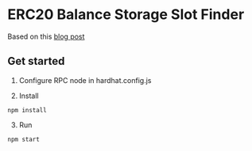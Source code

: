 # ERC20 Balance Storage Slot Finder

Based on this [blog post](https://www.eulerlabs.com/blog/brute-force-storage-layout-discovery-in-erc20-contracts-with-hardhat)

## Get started

1. Configure RPC node in hardhat.config.js

2. Install

```shell
npm install
```

3. Run

```shell
npm start
```
